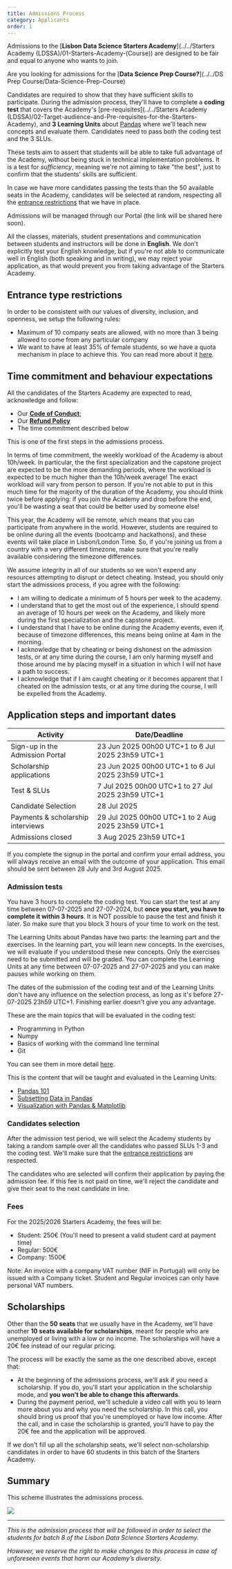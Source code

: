 ```yaml
---
title: Admissions Process
category: Applicants
order: 1
---
```



Admissions to the [**Lisbon Data Science Starters Academy**](../../Starters Academy (LDSSA)/01-Starters-Academy-(Course))
are designed to be fair and equal to anyone who wants to join.

Are you looking for admissions for the [**Data Science Prep Course?**](../../DS Prep Course/Data-Science-Prep-Course)

Candidates are required to show that they have sufficient skills to participate. During the admission process,
they'll have to complete a **coding test** that covers the Academy's
[pre-requisites](../../Starters Academy (LDSSA)/02-Target-audience-and-Pre-requisites-for-the-Starters-Academy), and
**3 Learning Units** about [Pandas](https://en.wikipedia.org/wiki/Pandas_(software)) where we'll teach new concepts and
evaluate them. Candidates need to pass both the coding test and the 3 SLUs.

These tests aim to assert that students will be able to take full advantage of the Academy, without being stuck
in technical implementation problems. It is a test for _sufficiency_, meaning we're not aiming to take "the best",
just to confirm that the students' skills are sufficient.

In case we have more candidates passing the tests than the 50 available seats in the Academy, candidates will
be selected at random, respecting all the [entrance restrictions](#entrance-type-restrictions) that we have in
place.

Admissions will be managed through our Portal (the link will be shared here soon).

All the classes, materials, student presentations and communication between students and instructors will be done in **English**. We don't explicitly test your English knowledge, but if you're not able to communicate well in English (both speaking and in writing), we may reject your application, as that would prevent you from taking advantage of the Starters Academy.


## Entrance type restrictions

In order to be consistent with our values of diversity, inclusion, and openness, we setup the following rules:
* Maximum of 10 company seats are allowed, with no more than 3 being allowed to come from any particular company
* We want to have at least 35% of female students, so we have a quota mechanism in place to achieve this.
You can read more about it [here](https://github.com/LDSSA/forum/issues/1).


## Time commitment and behaviour expectations

All the candidates of the Starters Academy are expected to read, acknowledge and follow:

* Our [**Code of Conduct**](https://ldssa.github.io/wiki/About%20us/Code-of-Conduct/);
* Our [**Refund Policy**](https://ldssa.github.io/wiki/Starters%20Academy%20(LDSSA)/07-Refund-Policy/)
* The time commitment described below

This is one of the first steps in the admissions process.

In terms of time commitment, the weekly workload of the Academy is about 10h/week. In particular, the the first specialization  and the capstone project are expected to be the more demanding periods, where the workload is expected to be much higher than the 10h/week average! The exact workload will vary from person to person.
If you're not able to put in this much time for the majority of the duration of the Academy,
you should think twice before applying: if you join the Academy and drop before the end,
you'll be wasting a seat that could be better used by someone else!

This year, the Academy will be remote, which means that you can participate from anywhere in the world.
However, students are required to be online during all the events (bootcamp and hackathons),
and these events will take place in Lisbon/London Time. So, if you're joining us from a country with
a very different timezone, make sure that you're really available considering the timezone differences.

We assume integrity in all of our students so we won't expend any resources attempting to disrupt or detect cheating. Instead, you should only start the admissions process, if you agree with the following:

- I am willing to dedicate a minimum of 5 hours per week to the academy.
- I understand that to get the most out of the experience, I should spend  an average of 10 hours per week on
the Academy, and likely more during the first specialization and the capstone project.
- I understand that I have to be online during the Academy events, even if, because of timezone differences,
this means being online at 4am in the morning.
- I acknowledge that by cheating or being dishonest on the admission tests, or at any time during the course,
I am only harming myself and those around me by placing myself in a situation in which I will not have a path
to success.
- I acknowledge that if I am caught cheating or it becomes apparent that I cheated on the admission tests,
or at any time during the course, I will be expelled from the Academy.


## Application steps and important dates

| Activity                          | Date/Deadline                                    |
|-----------------------------------|--------------------------------------------------|
| Sign-up in the Admission Portal   | 23 Jun 2025 00h00 UTC+1 to 6 Jul 2025 23h59 UTC+1 |
| Scholarship applications          | 23 Jun 2025 00h00 UTC+1 to 6 Jul 2025 23h59 UTC+1 |
| Test & SLUs                       | 7 Jul 2025 00h00 UTC+1 to 27 Jul 2025 23h59 UTC+1 |
| Candidate Selection               | 28 Jul 2025                                       |
| Payments & scholarship interviews | 29 Jul 2025 00h00 UTC+1 to 2 Aug 2025 23h59 UTC+1|
| Admissions closed                 | 3 Aug 2025 23h59 UTC+1                           |

If you complete the signup in the portal and confirm your email address, you will always receive an email with the outcome of your application. This email should be sent between 28 July and 3rd August 2025.

### Admission tests

You have 3 hours to complete the coding test. You can start the test at any time between 07-07-2025 and
27-07-2024, but **once you start, you have to complete it within 3 hours**. It is NOT possible to pause the test and finish it later. So
make sure that you block 3 hours of your time to work on the test.

The Learning Units about Pandas have two parts: the learning part and the exercises. In the learning part, you will learn
new concepts. In the exercises, we will evaluate if you understood these new concepts. Only the exercises need to
be submitted and will be graded. You can complete the Learning Units at any
time between 07-07-2025 and 27-07-2025 and you can make pauses while working on them.

The dates of the submission of the coding test and of the Learning Units don't have any influence on the selection
process, as long as it's before 27-07-2025 23h59 UTC+1. Finishing earlier doesn't give you any advantage.

These are the main topics that will be evaluated in the coding test:
- Programming in Python
- Numpy
- Basics of working with the command line terminal
- Git

You can see them in more detail [here](https://docs.google.com/spreadsheets/d/1JzRfuacM5Q_XsnSMgEqOZH_cCBnT0J6K-e-687fFa6s/edit#gid=2018895387).

This is the content that will be taught and evaluated in the Learning Units:
- [Pandas 101](https://github.com/LDSSA/curriculum-development/blob/master/curriculum/01-bootcamp-and-binary-classification.md#slu01)
- [Subsetting Data in Pandas](https://github.com/LDSSA/curriculum-development/blob/master/curriculum/01-bootcamp-and-binary-classification.md#slu02)
- [Visualization with Pandas & Matplotlib](https://github.com/LDSSA/curriculum-development/blob/master/curriculum/01-bootcamp-and-binary-classification.md#slu03)


### Candidates selection

After the admission test period, we will select the Academy students by taking a random sample over all the candidates
who passed SLUs 1-3 and the coding test. We'll make sure that the [entrance restrictions](#entrance-type-restrictions) are respected.

The candidates who are selected will confirm their application by paying the admission fee. If this fee is
not paid on time, we'll reject the candidate and give their seat to the next candidate in line.

### Fees

For the 2025/2026 Starters Academy, the fees will be:

- Student: 250€ (You'll need to present a valid student card at payment time)
- Regular: 500€
- Company: 1500€

Note: An invoice with a company VAT number (NIF in Portugal) will only be issued with a Company ticket. Student and Regular invoices can only have personal VAT numbers.


## Scholarships

Other than the **50 seats** that we usually have in the Academy, we'll have another **10 seats available
for scholarships**, meant for people who are unemployed or living with a low or no income.
The scholarships will have a 20€ fee instead of our regular pricing.

The process will be exactly the same as the one described above, except that:

- At the beginning of the admissions process, we'll ask if you need a scholarship. If you do, you'll
start your application in the scholarship mode, and **you won't be able to change this afterwards**.
- During the payment period, we'll schedule a video call with you to learn more about you and why you
need the scholarship. In this call, you should bring us proof that you're unemployed or have low income.
After the call, and in case the scholarship is granted, you'll have to pay the 20€ fee and the application
will be approved.

If we don't fill up all the scholarship seats, we'll select non-scholarship candidates in order to have
60 students in this batch of the Starters Academy.


## Summary

This scheme illustrates the admissions process.

<img src="../../images/admissions_flow.png"/>

***


_This is the admission process that will be followed in order to select the students for batch 8 of the Lisbon
Data Science Starters Academy._

_However, we reserve the right to make changes to this process in case of unforeseen events that harm our
Academy’s diversity._
